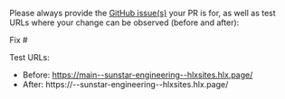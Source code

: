 Please always provide the [GitHub issue(s)](../issues) your PR is for, as well as test URLs where your change can be observed (before and after):

Fix #<gh-issue-id>

Test URLs:
- Before: https://main--sunstar-engineering--hlxsites.hlx.page/
- After: https://<branch>--sunstar-engineering--hlxsites.hlx.page/

